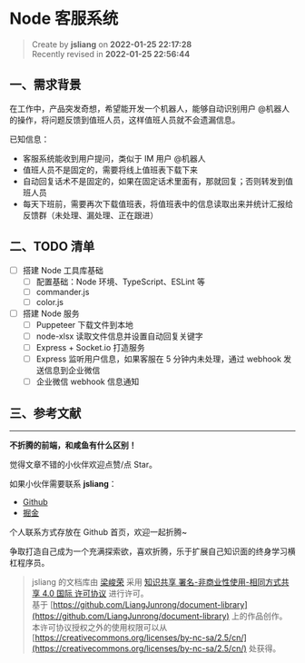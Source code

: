 Node 客服系统
===

> Create by **jsliang** on **2022-01-25 22:17:28**  
> Recently revised in **2022-01-25 22:56:44**

## 一、需求背景

在工作中，产品突发奇想，希望能开发一个机器人，能够自动识别用户 @机器人 的操作，将问题反馈到值班人员，这样值班人员就不会遗漏信息。

已知信息：

* 客服系统能收到用户提问，类似于 IM 用户 @机器人
* 值班人员不是固定的，需要将线上值班表下载下来
* 自动回复话术不是固定的，如果在固定话术里面有，那就回复；否则转发到值班人员
* 每天下班前，需要再次下载值班表，将值班表中的信息读取出来并统计汇报给反馈群（未处理、漏处理、正在跟进）

## 二、TODO 清单

* [ ] 搭建 Node 工具库基础
  * [ ] 配置基础：Node 环境、TypeScript、ESLint 等
  * [ ] commander.js
  * [ ] color.js
* [ ] 搭建 Node 服务
  * [ ] Puppeteer 下载文件到本地
  * [ ] node-xlsx 读取文件信息并设置自动回复关键字
  * [ ] Express + Socket.io 打造服务
  * [ ] Express 监听用户信息，如果客服在 5 分钟内未处理，通过 webhook 发送信息到企业微信
  * [ ] 企业微信 webhook 信息通知

## 三、参考文献

---

**不折腾的前端，和咸鱼有什么区别！**

觉得文章不错的小伙伴欢迎点赞/点 Star。

如果小伙伴需要联系 **jsliang**：

* [Github](https://github.com/LiangJunrong/document-library)
* [掘金](https://juejin.im/user/3403743728515246)

个人联系方式存放在 Github 首页，欢迎一起折腾~

争取打造自己成为一个充满探索欲，喜欢折腾，乐于扩展自己知识面的终身学习横杠程序员。

> jsliang 的文档库由 [梁峻荣](https://github.com/LiangJunrong) 采用 [知识共享 署名-非商业性使用-相同方式共享 4.0 国际 许可协议](http://creativecommons.org/licenses/by-nc-sa/4.0/) 进行许可。<br/>基于 [https://github.com/LiangJunrong/document-library](https://github.com/LiangJunrong/document-library) 上的作品创作。<br/>本许可协议授权之外的使用权限可以从 [https://creativecommons.org/licenses/by-nc-sa/2.5/cn/](https://creativecommons.org/licenses/by-nc-sa/2.5/cn/) 处获得。
